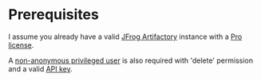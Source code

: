 # Prerequisites

I assume you already have a valid [JFrog Artifactory](https://www.jfrog.com/artifactory/) instance with a
[Pro license](https://jfrog.com/pricing/).

A [non-anonymous privileged user](https://www.jfrog.com/confluence/display/JFROG/Users+and+Groups) is also required
with 'delete' permission and a valid [API key](https://www.jfrog.com/confluence/display/JFROG/User+Profile).
